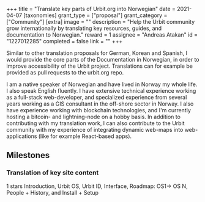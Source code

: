 +++
title = "Translate key parts of Urbit.org into Norwegian"
date = 2021-04-07
[taxonomies]
grant_type = ["proposal"]
grant_category = ["Community"]
[extra]
image = ""
description = "Help the Urbit community grow internationally by translating key resources, guides, and documentation to Norwegian."
reward = 1
assignee = "Andreas Atakan"
id = "1227012285"
completed = false
link = ""
+++

Similar to other translation proposals for German, Korean and Spanish, I would provide the core parts of the Documentation in Norwegian, in order to improve accessibility of the Urbit project.
Translations can for example be provided as pull requests to the urbit.org repo.

I am a native speaker of Norwegian and have lived in Norway my whole life. I also speak English fluently.
I have extensive technical experience working as a full-stack web-developer, and specialized experience from several years working as a GIS consultant in the off-shore sector in Norway. I also have experience working with blockchain technologies, and I'm currently hosting a bitcoin- and lightning-node on a hobby basis.
In addition to contributing with my translation work, I can also contribute to the Urbit community with my experience of integrating dynamic web-maps into web-applications (like for example React-based apps).

## Milestones


### Translation of key site content
1 stars
Introduction, Urbit OS, Urbit ID, Interface, Roadmap: OS1-> OS N, People + History, and Install + Setup

    